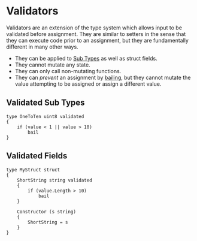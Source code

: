 # Validators

Validators are an extension of the type system which allows input to be validated before assignment. They are similar to setters in the sense that they can execute code prior to an assignment, but they are fundamentally different in many other ways.

* They can be applied to [Sub Types](./SubTypes.md) as well as struct fields.
* They cannot mutate any state.
* They can only call non-mutating functions.
* They can _prevent_ an assignment by [bailing](../Bailing.md), but they cannot mutate the value attempting to be assigned or assign a different value.

## Validated Sub Types

```
type OneToTen uint8 validated
{
	if (value < 1 || value > 10)
		bail
}
```

## Validated Fields

```
type MyStruct struct
{
	ShortString string validated
	{
		if (value.Length > 10)
			bail
	}
	
	Constructor (s string)
	{
		ShortString = s
	}
}
```
